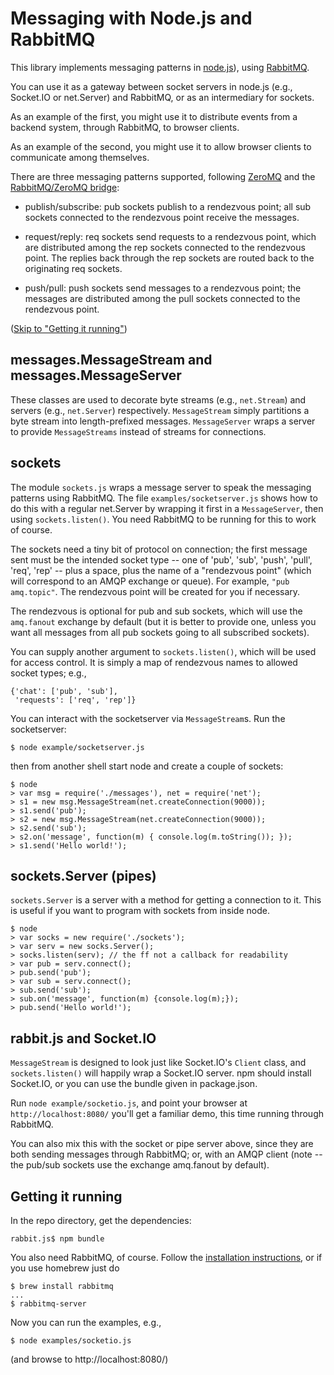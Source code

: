 # Messaging with Node.js and RabbitMQ

This library implements messaging patterns in
[node.js](http://nodejs.org/)), using
[RabbitMQ](http://www.rabbitmq.com/).

You can use it as a gateway between socket servers in node.js (e.g.,
Socket.IO or net.Server) and RabbitMQ, or as an intermediary for
sockets.

As an example of the first, you might use it to distribute events from
a backend system, through RabbitMQ, to browser clients.

As an example of the second, you might use it to allow browser clients
to communicate among themselves.

There are three messaging patterns supported, following
[ZeroMQ](http://zeromq.org/) and the [RabbitMQ/ZeroMQ
bridge](http://github.com/rabbitmq/rmq-0mq/):

 - publish/subscribe: pub sockets publish to a rendezvous point; all
   sub sockets connected to the rendezvous point receive the messages.

 - request/reply: req sockets send requests to a rendezvous point,
   which are distributed among the rep sockets connected to the
   rendezvous point.  The replies back through the rep sockets are
   routed back to the originating req sockets.

 - push/pull: push sockets send messages to a rendezvous point; the
   messages are distributed among the pull sockets connected to the
   rendezvous point.

(<a href="#running">Skip to "Getting it running"</a>)

## messages.MessageStream and messages.MessageServer

These classes are used to decorate byte streams (e.g., `net.Stream`) and
servers (e.g., `net.Server`) respectively. `MessageStream` simply
partitions a byte stream into length-prefixed
messages. `MessageServer` wraps a server to provide `MessageStreams`
instead of streams for connections.

## sockets

The module `sockets.js` wraps a message server to speak the messaging
patterns using RabbitMQ.  The file `examples/socketserver.js` shows
how to do this with a regular net.Server by wrapping it first in a
`MessageServer`, then using `sockets.listen()`. You need RabbitMQ to
be running for this to work of course.

The sockets need a tiny bit of protocol on connection; the first
message sent must be the intended socket type -- one of 'pub', 'sub',
'push', 'pull', 'req', 'rep' -- plus a space, plus the name of a
"rendezvous point" (which will correspond to an AMQP exchange or
queue).  For example, `"pub amq.topic"`.  The rendezvous point will be
created for you if necessary.

The rendezvous is optional for pub and sub sockets, which will use the
`amq.fanout` exchange by default (but it is better to provide one,
unless you want all messages from all pub sockets going to all
subscribed sockets).

You can supply another argument to `sockets.listen()`, which will be used
for access control. It is simply a map of rendezvous names to allowed
socket types; e.g.,

    {'chat': ['pub', 'sub'],
     'requests': ['req', 'rep']}

You can interact with the socketserver via `MessageStream`s. Run the
socketserver:

    $ node example/socketserver.js

then from another shell start node and create a couple of sockets:

    $ node
    > var msg = require('./messages'), net = require('net');
    > s1 = new msg.MessageStream(net.createConnection(9000));
    > s1.send('pub');
    > s2 = new msg.MessageStream(net.createConnection(9000));
    > s2.send('sub');
    > s2.on('message', function(m) { console.log(m.toString()); });
    > s1.send('Hello world!');

## sockets.Server (pipes)

<code>sockets.Server</code> is a server with a method for getting a
connection to it.  This is useful if you want to program with sockets
from inside node.

    $ node
    > var socks = new require('./sockets');
    > var serv = new socks.Server();
    > socks.listen(serv); // the ff not a callback for readability
    > var pub = serv.connect();
    > pub.send('pub');
    > var sub = serv.connect();
    > sub.send('sub');
    > sub.on('message', function(m) {console.log(m);});
    > pub.send('Hello world!');

## rabbit.js and Socket.IO

`MessageStream` is designed to look just like Socket.IO's `Client`
class, and `sockets.listen()` will happily wrap a Socket.IO
server. npm should install Socket.IO, or you can use the bundle given
in package.json.

Run `node example/socketio.js`, and point your browser at
`http://localhost:8080/` you'll get a familiar demo, this time running
through RabbitMQ.

You can also mix this with the socket or pipe server above, since they
are both sending messages through RabbitMQ; or, with an AMQP client
(note -- the pub/sub sockets use the exchange amq.fanout by default).

<a name="running"></a>
## Getting it running

In the repo directory, get the dependencies:

    rabbit.js$ npm bundle

You also need RabbitMQ, of course. Follow the [installation
instructions](http://www.rabbitmq.com/install.html), or if you
use homebrew just do

    $ brew install rabbitmq
    ...
    $ rabbitmq-server

Now you can run the examples, e.g.,

    $ node examples/socketio.js

(and browse to http://localhost:8080/)
